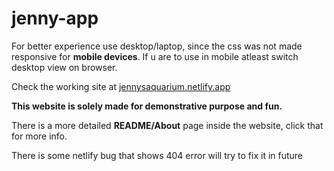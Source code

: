 # jenny-app
For better experience use desktop/laptop, since the css was not made responsive for **mobile devices**. If u are to use in mobile atleast switch desktop view on browser.

Check the working site at [jennysaquarium.netlify.app](https://jennysaquarium.netlify.app)

**This website is solely made for demonstrative purpose and fun.**

There is a more detailed **README/About** page inside the website, click that for more info.

There is some netlify bug that shows 404 error will try to fix it in future
